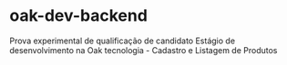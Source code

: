 # oak-dev-backend
Prova experimental de qualificação de candidato Estágio de desenvolvimento na Oak tecnologia - Cadastro e Listagem de Produtos
